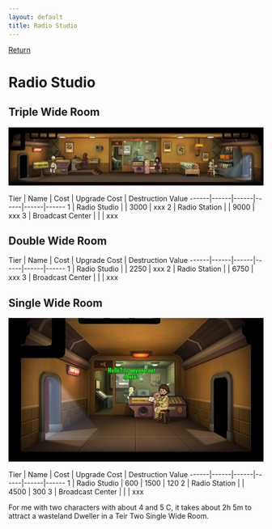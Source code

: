 ```yaml
---
layout: default
title: Radio Studio
---
```

[Return](../index.html)

Radio Studio
===========

## Triple Wide Room

![Radio Station](img/t2images/tripleradiostation.jpg)

Tier | Name | Cost | Upgrade Cost | Destruction Value
------|------|------|------|------|------
1 | Radio Studio | | 3000 | xxx
2 | Radio Station | | 9000 | xxx
3 | Broadcast Center | | | xxx

## Double Wide Room

Tier | Name | Cost | Upgrade Cost | Destruction Value
------|------|------|------|------|------
1 | Radio Studio | | 2250 | xxx
2 | Radio Station | | 6750 | xxx
3 | Broadcast Center | | | xxx

## Single Wide Room

![Radio Station](img/t2images/singleradiostation.jpg)

Tier | Name | Cost | Upgrade Cost | Destruction Value
------|------|------|------|------|------
1 | Radio Studio | 600 | 1500 | 120
2 | Radio Station | | 4500 | 300
3 | Broadcast Center | | | xxx

For me with two characters with about 4 and 5 C, it takes about 2h 5m to attract a wasteland Dweller in a Teir Two Single Wide Room.